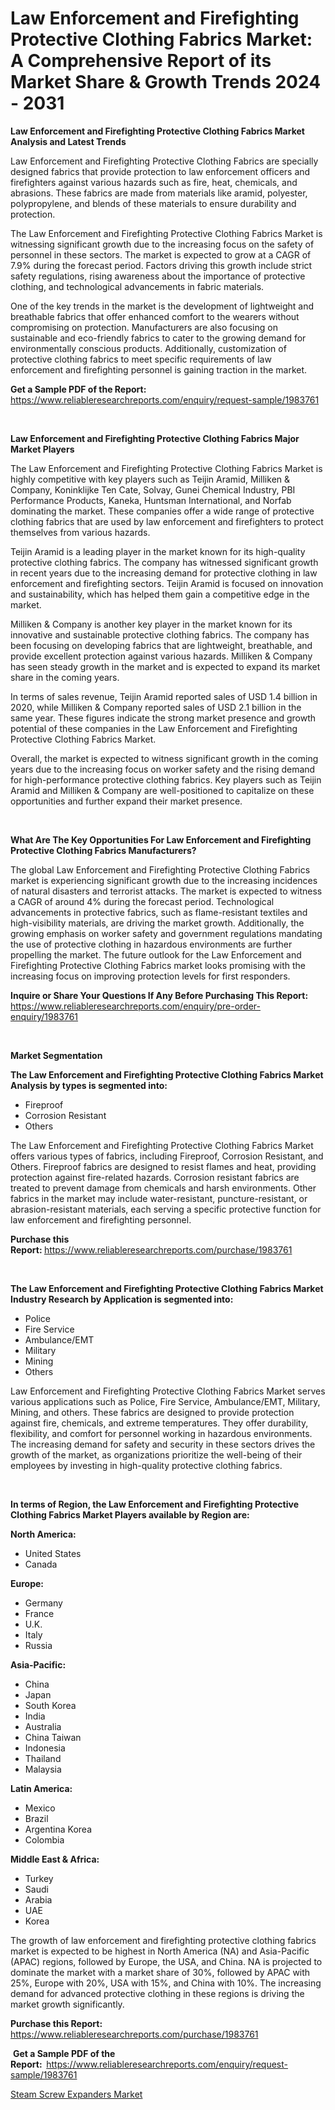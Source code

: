 <p><h1>Law Enforcement and Firefighting Protective Clothing Fabrics Market: A Comprehensive Report of its Market Share & Growth Trends 2024 - 2031</h1></p><p><strong>Law Enforcement and Firefighting Protective Clothing Fabrics Market Analysis and Latest Trends</strong></p>
<p><p>Law Enforcement and Firefighting Protective Clothing Fabrics are specially designed fabrics that provide protection to law enforcement officers and firefighters against various hazards such as fire, heat, chemicals, and abrasions. These fabrics are made from materials like aramid, polyester, polypropylene, and blends of these materials to ensure durability and protection.</p><p>The Law Enforcement and Firefighting Protective Clothing Fabrics Market is witnessing significant growth due to the increasing focus on the safety of personnel in these sectors. The market is expected to grow at a CAGR of 7.9% during the forecast period. Factors driving this growth include strict safety regulations, rising awareness about the importance of protective clothing, and technological advancements in fabric materials.</p><p>One of the key trends in the market is the development of lightweight and breathable fabrics that offer enhanced comfort to the wearers without compromising on protection. Manufacturers are also focusing on sustainable and eco-friendly fabrics to cater to the growing demand for environmentally conscious products. Additionally, customization of protective clothing fabrics to meet specific requirements of law enforcement and firefighting personnel is gaining traction in the market.</p></p>
<p><strong>Get a Sample PDF of the Report:&nbsp;</strong> <a href="https://www.reliableresearchreports.com/enquiry/request-sample/1983761">https://www.reliableresearchreports.com/enquiry/request-sample/1983761</a></p>
<p>&nbsp;</p>
<p><strong>Law Enforcement and Firefighting Protective Clothing Fabrics Major Market Players</strong></p>
<p><p>The Law Enforcement and Firefighting Protective Clothing Fabrics Market is highly competitive with key players such as Teijin Aramid, Milliken & Company, Koninklijke Ten Cate, Solvay, Gunei Chemical Industry, PBI Performance Products, Kaneka, Huntsman International, and Norfab dominating the market. These companies offer a wide range of protective clothing fabrics that are used by law enforcement and firefighters to protect themselves from various hazards.</p><p>Teijin Aramid is a leading player in the market known for its high-quality protective clothing fabrics. The company has witnessed significant growth in recent years due to the increasing demand for protective clothing in law enforcement and firefighting sectors. Teijin Aramid is focused on innovation and sustainability, which has helped them gain a competitive edge in the market.</p><p>Milliken & Company is another key player in the market known for its innovative and sustainable protective clothing fabrics. The company has been focusing on developing fabrics that are lightweight, breathable, and provide excellent protection against various hazards. Milliken & Company has seen steady growth in the market and is expected to expand its market share in the coming years.</p><p>In terms of sales revenue, Teijin Aramid reported sales of USD 1.4 billion in 2020, while Milliken & Company reported sales of USD 2.1 billion in the same year. These figures indicate the strong market presence and growth potential of these companies in the Law Enforcement and Firefighting Protective Clothing Fabrics Market.</p><p>Overall, the market is expected to witness significant growth in the coming years due to the increasing focus on worker safety and the rising demand for high-performance protective clothing fabrics. Key players such as Teijin Aramid and Milliken & Company are well-positioned to capitalize on these opportunities and further expand their market presence.</p></p>
<p>&nbsp;</p>
<p><strong>What Are The Key Opportunities For Law Enforcement and Firefighting Protective Clothing Fabrics Manufacturers?</strong></p>
<p><p>The global Law Enforcement and Firefighting Protective Clothing Fabrics market is experiencing significant growth due to the increasing incidences of natural disasters and terrorist attacks. The market is expected to witness a CAGR of around 4% during the forecast period. Technological advancements in protective fabrics, such as flame-resistant textiles and high-visibility materials, are driving the market growth. Additionally, the growing emphasis on worker safety and government regulations mandating the use of protective clothing in hazardous environments are further propelling the market. The future outlook for the Law Enforcement and Firefighting Protective Clothing Fabrics market looks promising with the increasing focus on improving protection levels for first responders.</p></p>
<p><strong>Inquire or Share Your Questions If Any Before Purchasing This Report:</strong> <a href="https://www.reliableresearchreports.com/enquiry/pre-order-enquiry/1983761">https://www.reliableresearchreports.com/enquiry/pre-order-enquiry/1983761</a></p>
<p>&nbsp;</p>
<p><strong>Market Segmentation</strong></p>
<p><strong>The Law Enforcement and Firefighting Protective Clothing Fabrics Market Analysis by types is segmented into:</strong></p>
<p><ul><li>Fireproof</li><li>Corrosion Resistant</li><li>Others</li></ul></p>
<p><p>The Law Enforcement and Firefighting Protective Clothing Fabrics Market offers various types of fabrics, including Fireproof, Corrosion Resistant, and Others. Fireproof fabrics are designed to resist flames and heat, providing protection against fire-related hazards. Corrosion resistant fabrics are treated to prevent damage from chemicals and harsh environments. Other fabrics in the market may include water-resistant, puncture-resistant, or abrasion-resistant materials, each serving a specific protective function for law enforcement and firefighting personnel.</p></p>
<p><strong>Purchase this Report:&nbsp;</strong><a href="https://www.reliableresearchreports.com/purchase/1983761">https://www.reliableresearchreports.com/purchase/1983761</a></p>
<p>&nbsp;</p>
<p><strong>The Law Enforcement and Firefighting Protective Clothing Fabrics Market Industry Research by Application is segmented into:</strong></p>
<p><ul><li>Police</li><li>Fire Service</li><li>Ambulance/EMT</li><li>Military</li><li>Mining</li><li>Others</li></ul></p>
<p><p>Law Enforcement and Firefighting Protective Clothing Fabrics Market serves various applications such as Police, Fire Service, Ambulance/EMT, Military, Mining, and others. These fabrics are designed to provide protection against fire, chemicals, and extreme temperatures. They offer durability, flexibility, and comfort for personnel working in hazardous environments. The increasing demand for safety and security in these sectors drives the growth of the market, as organizations prioritize the well-being of their employees by investing in high-quality protective clothing fabrics.</p></p>
<p>&nbsp;</p>
<p><strong>In terms of Region, the Law Enforcement and Firefighting Protective Clothing Fabrics Market Players available by Region are:</strong></p>
<p>
    <p> <strong> North America: </strong>
        <ul>
            <li>United States</li>
            <li>Canada</li>
        </ul>
        </p> 
    <p> <strong> Europe: </strong>
        <ul>
            <li>Germany</li>
            <li>France</li>
            <li>U.K.</li>
            <li>Italy</li>
            <li>Russia</li>
        </ul>
        </p> 
    <p> <strong> Asia-Pacific: </strong>
        <ul>
            <li>China</li>
            <li>Japan</li>
            <li>South Korea</li>
            <li>India</li>
            <li>Australia</li>
            <li>China Taiwan</li>
            <li>Indonesia</li>
            <li>Thailand</li>
            <li>Malaysia</li>
        </ul>
        </p> 
    <p> <strong> Latin America: </strong>
        <ul>
            <li>Mexico</li>
            <li>Brazil</li>
            <li>Argentina Korea</li>
            <li>Colombia</li>
        </ul>
        </p> 
    <p> <strong> Middle East & Africa: </strong>
        <ul>
            <li>Turkey</li>
            <li>Saudi</li>
            <li>Arabia</li>
            <li>UAE</li>
            <li>Korea</li>
        </ul>
    </p>
    </p>
<p><p>The growth of law enforcement and firefighting protective clothing fabrics market is expected to be highest in North America (NA) and Asia-Pacific (APAC) regions, followed by Europe, the USA, and China. NA is projected to dominate the market with a market share of 30%, followed by APAC with 25%, Europe with 20%, USA with 15%, and China with 10%. The increasing demand for advanced protective clothing in these regions is driving the market growth significantly.</p></p>
<p><strong>Purchase this Report: </strong><a href="https://www.reliableresearchreports.com/purchase/1983761">https://www.reliableresearchreports.com/purchase/1983761</a></p>
<p>&nbsp;<strong>Get a Sample PDF of the Report:&nbsp;&nbsp;</strong><a href="https://www.reliableresearchreports.com/enquiry/request-sample/1983761">https://www.reliableresearchreports.com/enquiry/request-sample/1983761</a></p>
<p><strong></strong></p>
<p><p><a href="https://copper-carbon-84f.notion.site/Steam-Screw-Expanders-Market-Centers-on-Aspects-such-as-Market-Growth-Market-Share-Market-Opportun-0dbabcb7faf54170868b361f4a895b8d">Steam Screw Expanders Market</a></p></p>